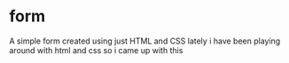 # form
A simple form created using just HTML and CSS
lately i have been playing around with html and css so i came up with this
